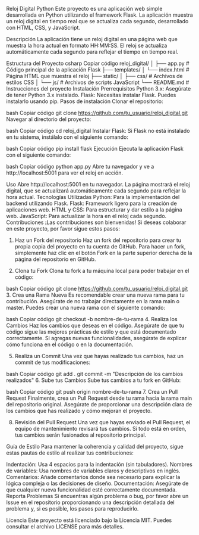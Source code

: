 Reloj Digital Python
Este proyecto es una aplicación web simple desarrollada en Python utilizando el framework Flask. La aplicación muestra un reloj digital en tiempo real que se actualiza cada segundo, desarrollado con HTML, CSS, y JavaScript.

Descripción
La aplicación tiene un reloj digital en una página web que muestra la hora actual en formato HH:MM:SS. El reloj se actualiza automáticamente cada segundo para reflejar el tiempo en tiempo real.

Estructura del Proyecto
csharp
Copiar código
reloj_digital/
│
├── app.py              # Código principal de la aplicación Flask
├── templates/
│   └── index.html      # Página HTML que muestra el reloj
├── static/
│   ├── css/            # Archivos de estilos CSS
│   └── js/             # Archivos de scripts JavaScript
└── README.md           # Instrucciones del proyecto
Instalación
Prerrequisitos
Python 3.x: Asegúrate de tener Python 3.x instalado.
Flask: Necesitas instalar Flask. Puedes instalarlo usando pip.
Pasos de instalación
Clonar el repositorio:

bash
Copiar código
git clone https://github.com/tu_usuario/reloj_digital.git
Navegar al directorio del proyecto:

bash
Copiar código
cd reloj_digital
Instalar Flask: Si Flask no está instalado en tu sistema, instálalo con el siguiente comando:

bash
Copiar código
pip install flask
Ejecución
Ejecuta la aplicación Flask con el siguiente comando:

bash
Copiar código
python app.py
Abre tu navegador y ve a http://localhost:5001 para ver el reloj en acción.

Uso
Abre http://localhost:5001 en tu navegador.
La página mostrará el reloj digital, que se actualizará automáticamente cada segundo para reflejar la hora actual.
Tecnologías Utilizadas
Python: Para la implementación del backend utilizando Flask.
Flask: Framework ligero para la creación de aplicaciones web.
HTML y CSS: Para estructurar y dar estilo a la página web.
JavaScript: Para actualizar la hora en el reloj cada segundo.
Contribuciones
¡Las contribuciones son bienvenidas! Si deseas colaborar en este proyecto, por favor sigue estos pasos:

1. Haz un Fork del repositorio
Haz un fork del repositorio para crear tu propia copia del proyecto en tu cuenta de GitHub. Para hacer un fork, simplemente haz clic en el botón Fork en la parte superior derecha de la página del repositorio en GitHub.

2. Clona tu Fork
Clona tu fork a tu máquina local para poder trabajar en el código:

bash
Copiar código
git clone https://github.com/tu_usuario/reloj_digital.git
3. Crea una Rama Nueva
Es recomendable crear una nueva rama para tu contribución. Asegúrate de no trabajar directamente en la rama main o master. Puedes crear una nueva rama con el siguiente comando:

bash
Copiar código
git checkout -b nombre-de-tu-rama
4. Realiza los Cambios
Haz los cambios que deseas en el código. Asegúrate de que tu código sigue las mejores prácticas de estilo y que está documentado correctamente. Si agregas nuevas funcionalidades, asegúrate de explicar cómo funciona en el código o en la documentación.

5. Realiza un Commit
Una vez que hayas realizado tus cambios, haz un commit de tus modificaciones:

bash
Copiar código
git add .
git commit -m "Descripción de los cambios realizados"
6. Sube tus Cambios
Sube tus cambios a tu fork en GitHub:

bash
Copiar código
git push origin nombre-de-tu-rama
7. Crea un Pull Request
Finalmente, crea un Pull Request desde tu rama hacia la rama main del repositorio original. Asegúrate de proporcionar una descripción clara de los cambios que has realizado y cómo mejoran el proyecto.

8. Revisión del Pull Request
Una vez que hayas enviado el Pull Request, el equipo de mantenimiento revisará tus cambios. Si todo está en orden, tus cambios serán fusionados al repositorio principal.

Guía de Estilo
Para mantener la coherencia y calidad del proyecto, sigue estas pautas de estilo al realizar tus contribuciones:

Indentación: Usa 4 espacios para la indentación (sin tabuladores).
Nombres de variables: Usa nombres de variables claros y descriptivos en inglés.
Comentarios: Añade comentarios donde sea necesario para explicar la lógica compleja o las decisiones de diseño.
Documentación: Asegúrate de que cualquier nueva funcionalidad esté correctamente documentada.
Reporta Problemas
Si encuentras algún problema o bug, por favor abre un Issue en el repositorio proporcionando una descripción detallada del problema y, si es posible, los pasos para reproducirlo.

Licencia
Este proyecto está licenciado bajo la Licencia MIT. Puedes consultar el archivo LICENSE para más detalles.